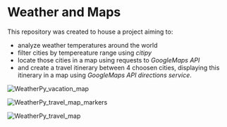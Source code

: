 # Weather and Maps
This repository was created to house a project aiming to:
- analyze weather temperatures around the world 
- filter cities by tempereature range using *citipy* 
- locate those cities in a map using requests to *GoogleMaps API*
- and create a travel itinerary between 4 choosen cities, displaying this itinerary in a map using *GoogleMaps API directions service*.

![WeatherPy_vacation_map](https://user-images.githubusercontent.com/72593264/100533151-c1d24280-31c6-11eb-80d4-7f94695c24e9.png)

![WeatherPy_travel_map_markers](https://user-images.githubusercontent.com/72593264/100533159-d7e00300-31c6-11eb-8505-b7a8d73f3dba.png)

![WeatherPy_travel_map](https://user-images.githubusercontent.com/72593264/100533166-e29a9800-31c6-11eb-90ac-0dae48792c21.png)
